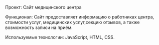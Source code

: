 Проект: Сайт медицинского центра

Функционал: Сайт предоставляет информацию о работниках центра, стоимости услуг, медицинских услуг,секцию отзывов, а также
возможность записи на приём.


 Используемые технологии: JavaScript, HTML, CSS.
